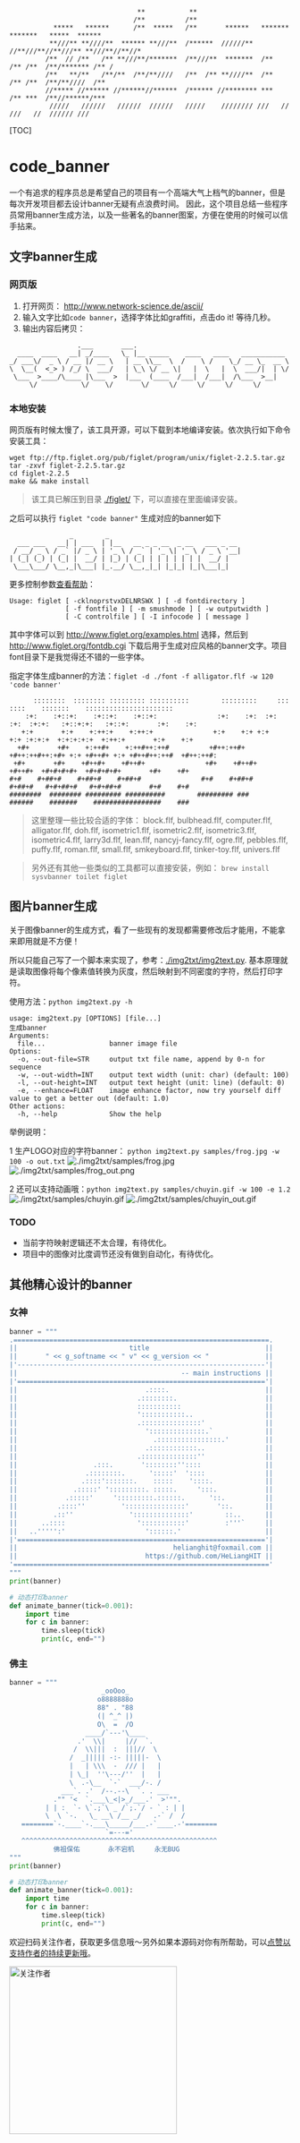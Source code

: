 ```
                                **           **                                                
                               /**          /**                                                
           *****   ******      /**  *****   /**       ******   *******  *******   *****  ******
          **///** **////**  ****** **///**  /******  //////** //**///**//**///** **///**//**//*
         /**  // /**   /** **///**/*******  /**///**  *******  /**  /** /**  /**/******* /** / 
         /**   **/**   /**/**  /**/**////   /**  /** **////**  /**  /** /**  /**/**////  /**   
         //***** //****** //******//******  /****** //******** ***  /** ***  /**//******/***   
          /////   //////   //////  //////   /////    //////// ///   // ///   //  ////// ///    
```

[TOC]

# code_banner
一个有追求的程序员总是希望自己的项目有一个高端大气上档气的banner，但是每次开发项目都去设计banner无疑有点浪费时间。
因此，这个项目总结一些程序员常用banner生成方法，以及一些著名的banner图案，方便在使用的时候可以信手拈来。

## 文字banner生成
### 网页版
1. 打开网页： http://www.network-science.de/ascii/
2. 输入文字比如`code banner`，选择字体比如graffiti，点击do it! 等待几秒。
3. 输出内容后拷贝：
```
                 .___       ___.                                      
  ____  ____   __| _/____   \_ |__ _____    ____   ____   ___________ 
_/ ___\/  _ \ / __ |/ __ \   | __ \\__  \  /    \ /    \_/ __ \_  __ \
\  \__(  <_> ) /_/ \  ___/   | \_\ \/ __ \|   |  \   |  \  ___/|  | \/
 \___  >____/\____ |\___  >  |___  (____  /___|  /___|  /\___  >__|   
     \/           \/    \/       \/     \/     \/     \/     \/       

```

### 本地安装
网页版有时候太慢了，该工具开源，可以下载到本地编译安装。依次执行如下命令安装工具：
```shell
wget ftp://ftp.figlet.org/pub/figlet/program/unix/figlet-2.2.5.tar.gz
tar -zxvf figlet-2.2.5.tar.gz
cd figlet-2.2.5
make && make install
```
> 该工具已解压到目录 [./figlet/](./figlet/) 下，可以直接在里面编译安装。

之后可以执行 `figlet "code banner"` 生成对应的banner如下
```
               _        _
  ___ ___   __| | ___  | |__   __ _ _ __  _ __   ___ _ __
 / __/ _ \ / _` |/ _ \ | '_ \ / _` | '_ \| '_ \ / _ \ '__|
| (_| (_) | (_| |  __/ | |_) | (_| | | | | | | |  __/ |
 \___\___/ \__,_|\___| |_.__/ \__,_|_| |_|_| |_|\___|_|
```

更多控制参数[查看帮助](http://www.figlet.org/)：
```
Usage: figlet [ -cklnoprstvxDELNRSWX ] [ -d fontdirectory ]
              [ -f fontfile ] [ -m smushmode ] [ -w outputwidth ]
              [ -C controlfile ] [ -I infocode ] [ message ]
```
其中字体可以到 http://www.figlet.org/examples.html 选择，然后到 http://www.figlet.org/fontdb.cgi 下载后用于生成对应风格的banner文字。项目font目录下是我觉得还不错的一些字体。

指定字体生成banner的方法：`figlet -d ./font -f alligator.flf -w 120 'code banner'`
```
      ::::::::  :::::::: ::::::::: ::::::::::        :::::::::     :::    ::::    :::::::    ::::::::::::::::::::::
    :+:    :+::+:    :+::+:    :+::+:               :+:    :+:  :+: :+:  :+:+:   :+::+:+:   :+::+:       :+:    :+:
   +:+       +:+    +:++:+    +:++:+               +:+    +:+ +:+   +:+ :+:+:+  +:+:+:+:+  +:++:+       +:+    +:+
  +#+       +#+    +:++#+    +:++#++:++#          +#++:++#+ +#++:++#++:+#+ +:+ +#++#+ +:+ +#++#++:++#  +#++:++#:
 +#+       +#+    +#++#+    +#++#+               +#+    +#++#+     +#++#+  +#+#+#+#+  +#+#+#+#+       +#+    +#+
#+#    #+##+#    #+##+#    #+##+#               #+#    #+##+#     #+##+#   #+#+##+#   #+#+##+#       #+#    #+#
########  ######## ######### ##########        ######### ###     ######    #######    #################    ###
```
> 这里整理一些比较合适的字体： block.flf, bulbhead.flf, computer.flf, alligator.flf, doh.flf, isometric1.flf, isometric2.flf, isometric3.flf, isometric4.flf, larry3d.flf, lean.flf, nancyj-fancy.flf, ogre.flf, pebbles.flf, puffy.flf, roman.flf, small.flf, smkeyboard.flf, tinker-toy.flf, univers.flf

> 另外还有其他一些类似的工具都可以直接安装，例如： `brew install sysvbanner toilet figlet`


## 图片banner生成
关于图像banner的生成方式，看了一些现有的发现都需要修改后才能用，不能拿来即用就是不方便！

所以只能自己写了一个脚本来实现了，参考：[./img2txt/img2text.py](./img2txt/img2text.py). 基本原理就是读取图像将每个像素值转换为灰度，然后映射到不同密度的字符，然后打印字符。

使用方法：`python img2text.py -h`
```
usage: img2text.py [OPTIONS] [file...]
生成banner
Arguments:
  file...                banner image file
Options:
  -o, --out-file=STR     output txt file name, append by 0-n for sequence
  -w, --out-width=INT    output text width (unit: char) (default: 100)
  -l, --out-height=INT   output text height (unit: line) (default: 0)
  -e, --enhance=FLOAT    image enhance factor, now try yourself diff value to get a better out (default: 1.0)
Other actions:
  -h, --help             Show the help
```

举例说明：

1 生产LOGO对应的字符banner： `python img2text.py samples/frog.jpg -w 100 -o out.txt`
![./img2txt/samples/frog.jpg](./img2txt/samples/frog.jpg)  ![./img2txt/samples/frog_out.png](./img2txt/samples/frog_out.png)

<!-- 2. 还可以支持动画哦：`python img2text.py samples/sexy.gif -w 100 -e 4`

![./img2txt/samples/sexy.gif](./img2txt/samples/sexy.gif)
![./img2txt/samples/sexy_out.gif](./img2txt/samples/sexy_out.gif)
> 百度随便找了一张动态图，貌似有点不正经。 -->

2 还可以支持动画哦：`python img2text.py samples/chuyin.gif -w 100 -e 1.2`
![./img2txt/samples/chuyin.gif](./img2txt/samples/chuyin.gif)  ![./img2txt/samples/chuyin_out.gif](./img2txt/samples/chuyin_out.gif) 


### TODO
+ 当前字符映射逻辑还不太合理，有待优化。
+ 项目中的图像对比度调节还没有做到自动化，有待优化。

## 其他精心设计的banner
### 女神
```py
banner = """
.================================================================.
||                            title                             ||
||       " << g_softname << " v" << g_version << "              ||
|'--------------------------------------------------------------'|
||                                         -- main instructions ||
|'=============================================================='|
||                                .::::.                        ||
||                              .::::::::.                      ||
||                              :::::::::::                     ||
||                              ':::::::::::..                  ||
||                              .:::::::::::::::'               ||
||                                '::::::::::::::.`             ||
||                                  .::::::::::::::::.'         ||
||                                .::::::::::::..               ||
||                              .::::::::::::::''               ||
||                   .:::.       '::::::::''::::                ||
||                 .::::::::.      ':::::'  '::::               ||
||                .::::':::::::.    :::::    '::::.             ||
||              .:::::' ':::::::::. :::::.     ':::.            ||
||            .:::::'     ':::::::::.::::::.      '::.          ||
||          .::::''         ':::::::::::::::'       '::.        ||
||         .::''              '::::::::::::::'        ::..      ||
||      ..::::                  ':::::::::::'         :'''`     ||
||   ..''''':'                    '::::::.'                     ||
|'=============================================================='|
||                                       helianghit@foxmail.com ||
||                                https://github.com/HeLiangHIT ||
'================================================================'
"""
print(banner)

# 动态打印banner
def animate_banner(tick=0.001):
    import time
    for c in banner:
        time.sleep(tick)
        print(c, end="")
```

### 佛主
```py
banner = """
                       _ooOoo_                        
                      o8888888o                       
                      88" . "88                       
                      (| ^_^ |)                       
                      O\  =  /O                       
                   ____/`---'\____                    
                 .'  \\|     |//  `.                  
                /  \\|||  :  |||//  \                 
               /  _||||| -:- |||||-  \                
               |   | \\\  -  /// |   |                
               | \_|  ''\---/''  |   |                
               \  .-\__  `-`  ___/-. /                
             ___`. .'  /--.--\  `. . ___              
           ."" '<  `.___\_<|>_/___.'  >'"".           
         | | :  `- \`.;`\ _ /`;.`/ - ` : | |          
         \  \ `-.   \_ __\ /__ _/   .-` /  /          
   ========`-.____`-.___\_____/___.-`____.-'========  
                        `=---='                       
   ^^^^^^^^^^^^^^^^^^^^^^^^^^^^^^^^^^^^^^^^^^^^^^^^^
           佛祖保佑       永不宕机     永无BUG           
"""
print(banner)

# 动态打印banner
def animate_banner(tick=0.001):
    import time
    for c in banner:
        time.sleep(tick)
        print(c, end="")
```




欢迎扫码关注作者，获取更多信息哦～另外如果本源码对你有所帮助，可以[点赞以支持作者的持续更新哦](./URgood.jpg)。

<img src="./owner.jpg" width = "300" height = "300" alt="关注作者" align=center />






